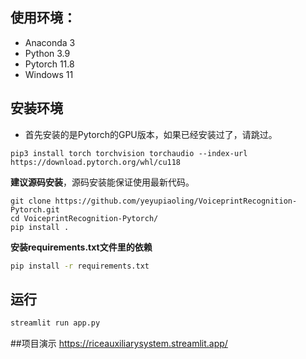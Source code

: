 ## 使用环境：

 - Anaconda 3
 - Python 3.9
 - Pytorch 11.8
 - Windows 11

## 安装环境

 - 首先安装的是Pytorch的GPU版本，如果已经安装过了，请跳过。

```shell
pip3 install torch torchvision torchaudio --index-url https://download.pytorch.org/whl/cu118
```

**建议源码安装**，源码安装能保证使用最新代码。

```shell
git clone https://github.com/yeyupiaoling/VoiceprintRecognition-Pytorch.git
cd VoiceprintRecognition-Pytorch/
pip install .
```

**安装requirements.txt文件里的依赖**

```bash
pip install -r requirements.txt
```

## 运行

```bash
streamlit run app.py
```
##项目演示
https://riceauxiliarysystem.streamlit.app/
